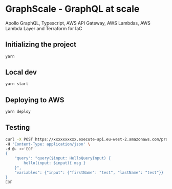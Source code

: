 # GraphScale - GraphQL at scale
Apollo GraphQL, Typescript, AWS API Gateway, AWS Lambdas, AWS Lambda Layer and Terraform for IaC

## Initializing the project
```bash
yarn
```

## Local dev
```bash
yarn start
```

## Deploying to AWS
```bash
yarn deploy
```

## Testing
```bash
curl -X POST https://xxxxxxxxxx.execute-api.eu-west-2.amazonaws.com/prd/graphql \
-H 'Content-Type: application/json' \
-d @- <<'EOF'
{
    "query": "query($input: HelloQueryInput) {
        hello(input: $input){ msg }
    }",
    "variables": {"input": {"firstName": "test", "lastName": "test"}}
}
EOF
```
